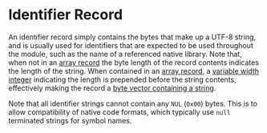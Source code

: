 # Identifier Record

An identifier record simply contains the bytes that make up a UTF-8 string, and is usually used for identifiers that are expected
to be used throughout the module, such as the name of a referenced native library. Note that, when not in an [array record] the
byte length of the record contents indicates the length of the string. When contained in an [array record], a
[variable width integer](../values.md#variable-length-integers) indicating the length is prepended before the string contents,
effectively making the record a [byte vector containing a string](../values.md#strings).

Note that all identifier strings cannot contain any `NUL` (`0x00`) bytes. This is to allow compatibility of native code formats,
which typically use `null` terminated strings for symbol names.

[array record]: array.md
